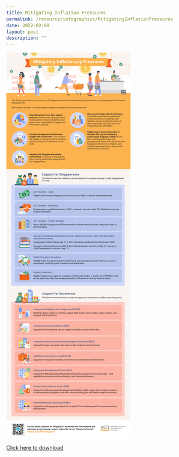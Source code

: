```yaml
---
title: Mitigating Inflation Pressures
permalink: /resource/infographics/MitigatingInflationPressures
date: 2022-02-09
layout: post
description: ""
---
```

![Alt text for image on Isomer site](/images/infographics/Mitigating%20Inflation%20Pressures%20Infographic.jpg)

[Click here to download](/files/infographics/Mitigating%20Inflation%20Pressures%20Infographic.pdf)